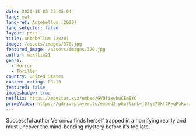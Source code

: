 ```yaml
---
date: 2020-11-03 23:45:04
lang: mal
lang-ref: Antebellum (2020)
lang_selector: false
layout: post
title: Antebellum (2020)
image: /assets/images/370.jpg
featured_image: /assets/images/370.jpg
author: maxflix21
genre:
  - Horror
  - Thriller
country: United States
content_rating: PG-13
featured: false
imageshadow: true
netflix: https://movstar.xyz/embed/GVOfixwbuCEmBYO
primeVideo: https://gdriveplayer.to/embed2.php?link=j0Sgz7Dkh2RygPakVriA7AjkUdROg6L39W%252Bh7mx0W7a6K%252FTW7vxULfAZAOPc3%252B1uBbfMvSKe8HZnl8vD4BCAK%252FKHGNS6ewKjuelXYgLUEjz0paT7FcI5qMo%252BAFeMrRdZg3OETRyvTMB7eoLlqGSuSqW7y%252B5zab58ZvLBROxXuZAbal%252Fqw4z52mG5gS47n6I0Y%253D
---
```

Successful author Veronica finds herself trapped in a horrifying reality and must uncover the mind-bending mystery before it’s too late.